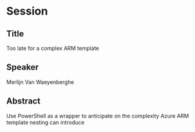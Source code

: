 # Session

## Title

Too late for a complex ARM template

## Speaker

Merlijn Van Waeyenberghe

## Abstract

Use PowerShell as a wrapper to anticipate on the complexity
Azure ARM template nesting can introduce